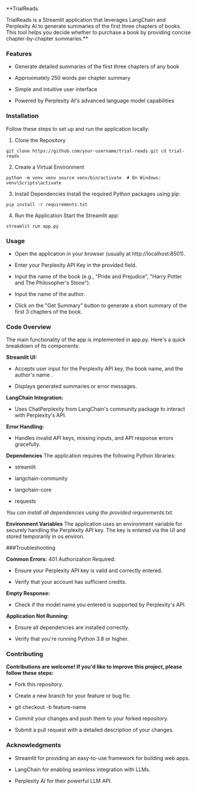 
**TrialReads

TrialReads is a Streamlit application that leverages LangChain and Perplexity AI to generate summaries of the first three chapters of books. This tool helps you decide whether to purchase a book by providing concise chapter-by-chapter summaries.**

### Features
- Generate detailed summaries of the first three chapters of any book

- Approximately 250 words per chapter summary

- Simple and intuitive user interface

- Powered by Perplexity AI's advanced language model capabilities

### Installation
Follow these steps to set up and run the application locally:

1. Clone the Repository
   
`git clone https://github.com/your-username/trial-reads.git
cd trial-reads`

2. Create a Virtual Environment

`python -m venv venv
source venv/bin/activate  # On Windows: venv\Scripts\activate`

3. Install Dependencies
Install the required Python packages using pip:

`pip install -r requirements.txt`

4. Run the Application
Start the Streamlit app:

`streamlit run app.py`

### Usage

- Open the application in your browser (usually at http://localhost:8501).

- Enter your Perplexity API Key in the provided field.

- Input the name of the book (e.g., "Pride and Prejudice", "Harry Potter and The Philosopher's Stone").

- Input the name of the author.

- Click on the "Get Summary" button to generate a short summary of the first 3 chapters of the book.

### Code Overview

The main functionality of the app is implemented in app.py. Here's a quick breakdown of its components:

**Streamlit UI:**

- Accepts user input for the Perplexity API key, the book name, and the author's name .

- Displays generated summaries or error messages.

**LangChain Integration:**

- Uses ChatPerplexity from LangChain's community package to interact with Perplexity's API.

**Error Handling:**

- Handles invalid API keys, missing inputs, and API response errors gracefully.

**Dependencies**
The application requires the following Python libraries:

- streamlit

- langchain-community

- langchain-core

- requests

*You can install all dependencies using the provided requirements.txt.*

**Environment Variables**
The application uses an environment variable for securely handling the Perplexity API key. The key is entered via the UI and stored temporarily in os.environ.

###Troubleshooting

**Common Errors:**
   401 Authorization Required:

- Ensure your Perplexity API key is valid and correctly entered.

- Verify that your account has sufficient credits.

**Empty Response:**

- Check if the model name you entered is supported by Perplexity's API.

**Application Not Running:**

- Ensure all dependencies are installed correctly.

- Verify that you're running Python 3.8 or higher.

### Contributing

**Contributions are welcome! If you'd like to improve this project, please follow these steps:**

- Fork this repository.

- Create a new branch for your feature or bug fix:


- git checkout -b feature-name

- Commit your changes and push them to your forked repository.

- Submit a pull request with a detailed description of your changes.

### Acknowledgments

- Streamlit for providing an easy-to-use framework for building web apps.

- LangChain for enabling seamless integration with LLMs.

- Perplexity AI for their powerful LLM API.
